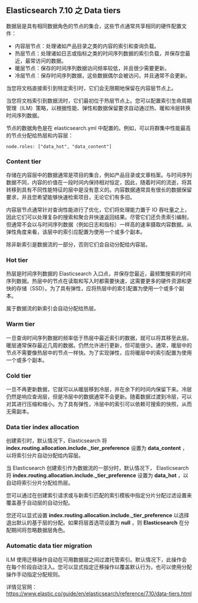 ## Elasticsearch 7.10 之 Data tiers

数据层是具有相同数据角色的节点的集合，这些节点通常共享相同的硬件配置文件：

* 内容层节点：处理诸如产品目录之类的内容的索引和查询负载。
* 热层节点：处理诸如日志或指标之类的时间序列数据的索引负载，并保存您最近，最常访问的数据。
* 暖层节点：保存的时间序列数据访问频率较低，并且很少需要更新。
* 冷层节点：保存时间序列数据，这些数据偶尔会被访问，并且通常不会更新。

当您将文档直接索引到特定索引时，它们会无限期地保留在内容层节点上。

当您将文档索引到数据流时，它们最初位于热层节点上。您可以配置索引生命周期管理（ILM）策略，以根据性能、弹性和数据保留要求自动通过热、暖和冷层转换时间序列数据。

节点的数据角色是在 elasticsearch.yml 中配置的。例如，可以将群集中性能最高的节点分配给热层和内容层：

	node.roles: ["data_hot", "data_content"]

### Content tier
存储在内容层中的数据通常是项目的集合，例如产品目录或文章档案。与时间序列数据不同，内容的价值在一段时间内保持相对恒定，因此，随着时间的流逝，将其转移到具有不同性能特征的层中是没有意义的。内容数据通常具有很长的数据保留要求，并且您希望能够快速检索项目，无论它们有多旧。

内容层节点通常针对查询性能进行了优化，它们将处理能力置于 IO 吞吐量之上，因此它们可以处理复杂的搜索和聚合并快速返回结果。尽管它们还负责索引编制，但通常不会以与时间序列数据（例如日志和指标）一样高的速率摄取内容数据。从弹性角度来看，该层中的索引应配置为使用一个或多个副本。

除非新索引是数据流的一部分，否则它们会自动分配给内容层。

### Hot tier
热层是时间序列数据的 Elasticsearch 入口点，并保存您最近，最频繁搜索的时间序列数据。热层中的节点在读取和写入时都需要快速，这需要更多的硬件资源和更快的存储（SSD）。为了具有弹性，应将热层中的索引配置为使用一个或多个副本。

属于数据流的新索引会自动分配给热层。

### Warm tier
一旦查询时间序列数据的频率低于热层中最近索引的数据，就可以将其移至此层。暖层通常保存最近几周的数据。仍然允许进行更新，但可能很少。通常，暖层中的节点不需要像热层中的节点一样快。为了实现弹性，应将暖层中的索引配置为使用一个或多个副本。

### Cold tier
一旦不再更新数据，它就可以从暖层移到冷层，并在余下的时间内保留下来。冷层仍然是响应查询层，但是冷层中的数据通常不会更新。随着数据过渡到冷层，可以对其进行压缩和缩小。为了具有弹性，冷层中的索引可以依赖可搜索的快照，从而无需副本。

### Data tier index allocation
创建索引时，默认情况下，Elasticsearch 将 **index.routing.allocation.include.\_tier\_preference** 设置为 **data\_content** ，以将索引分片自动分配给内容层。

当 Elasticsearch 创建索引作为数据流的一部分时，默认情况下， Elasticsearch 将 **index.routing.allocation.include.\_tier\_preference** 设置为 **data\_hot** ，以自动将索引分片分配给热层。

您可以通过在创建索引请求或与新索引匹配的索引模板中指定分片分配过滤设置来覆盖基于自动层的自动分配。

您还可以显式设置 **index.routing.allocation.include.\_tier\_preference** 以选择退出默认的基于层的分配。如果将层首选项设置为 **null** ，则 **Elasticsearch** 在分配期间将忽略数据层角色。

### Automatic data tier migration
ILM 使用迁移操作自动在可用数据层之间过渡托管索引。默认情况下，此操作会在每个阶段自动注入。您可以显式指定迁移操作以覆盖默认行为，也可以使用分配操作手动指定分配规则。

详情见官网：https://www.elastic.co/guide/en/elasticsearch/reference/7.10/data-tiers.html
